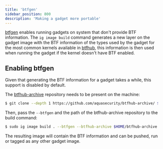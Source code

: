 ```yaml
---
title: 'btfgen'
sidebar_position: 800
description: 'Making a gadget more portable'
---
```


[btfgen][btfgen] enables running gadgets on system that don't provide BTF
information. The `ig image build` command generates a new layer on the gadget
image with the BTF information of the types used by the gadget for the most
common kernels available in [btfhub][btfhub], this information is then used when
running the gadget if the kernel doesn't have BTF enabled.

## Enabling btfgen

Given that generating the BTF information for a gadget takes a while, this
support is disabled by default.

The [btfhub-archive][btfhub-archive] repository needs to be present on the machine:

```bash
$ git clone --depth 1 https://github.com/aquasecurity/btfhub-archive/ $HOME/btfhub-archive/
```

Then, pass the `--btfgen` and the path of the btfhub-archive repository to the
build command:

```bash
$ sudo ig image build . --btfgen --btfhub-archive $HOME/btfhub-archive -t myimage
```

The resulting image will contain the BTF information and can be pushed, run or
tagged as any other gadget image.

[btfgen]: https://kinvolk.io/blog/2022/03/btfgen-one-step-closer-to-truly-portable-ebpf-programs/
[btfhub]: https://github.com/aquasecurity/btfhub
[btfhub-archive]: https://github.com/aquasecurity/btfhub-archive/
